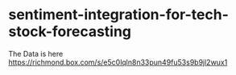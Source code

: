 # sentiment-integration-for-tech-stock-forecasting
The Data is here https://richmond.box.com/s/e5c0lqln8n33pun49fu53s9b9jl2wux1
